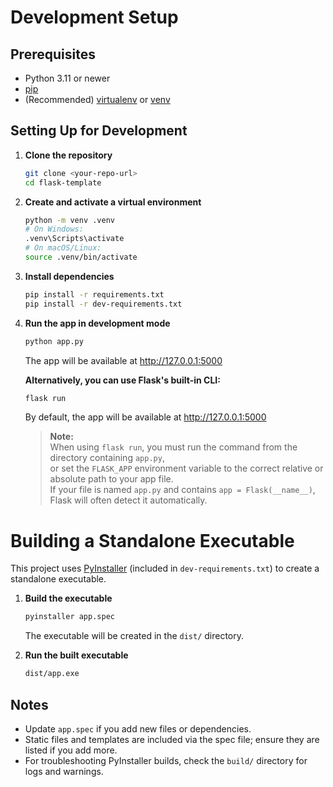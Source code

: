 # Development Setup

## Prerequisites

- Python 3.11 or newer
- [pip](https://pip.pypa.io/en/stable/)
- (Recommended) [virtualenv](https://virtualenv.pypa.io/en/latest/) or [venv](https://docs.python.org/3/library/venv.html)

## Setting Up for Development

1. **Clone the repository**  
   ```sh
   git clone <your-repo-url>
   cd flask-template
   ```

2. **Create and activate a virtual environment**  
   ```sh
   python -m venv .venv
   # On Windows:
   .venv\Scripts\activate
   # On macOS/Linux:
   source .venv/bin/activate
   ```

3. **Install dependencies**  
   ```sh
   pip install -r requirements.txt
   pip install -r dev-requirements.txt
   ```

4. **Run the app in development mode**  
   ```sh
   python app.py
   ```
   The app will be available at http://127.0.0.1:5000

   **Alternatively, you can use Flask's built-in CLI:**
   ```sh
   flask run
   ```
   By default, the app will be available at http://127.0.0.1:5000

   > **Note:**  
   > When using `flask run`, you must run the command from the directory containing `app.py`,  
   > or set the `FLASK_APP` environment variable to the correct relative or absolute path to your app file.  
   > If your file is named `app.py` and contains `app = Flask(__name__)`, Flask will often detect it automatically.

# Building a Standalone Executable

This project uses [PyInstaller](https://pyinstaller.org/) (included in `dev-requirements.txt`) to create a standalone executable.

1. **Build the executable**  
   ```sh
   pyinstaller app.spec
   ```
   The executable will be created in the `dist/` directory.

2. **Run the built executable**  
   ```sh
   dist/app.exe
   ```

## Notes

- Update `app.spec` if you add new files or dependencies.
- Static files and templates are included via the spec file; ensure they are listed if you add more.
- For troubleshooting PyInstaller builds, check the `build/` directory for logs and warnings.
